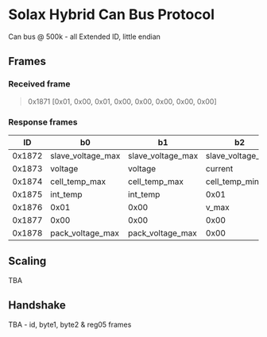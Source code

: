# Solax Hybrid Can Bus Protocol

Can bus @ 500k - all Extended ID, little endian

## Frames

### Received frame 

> 0x1871 [0x01,  0x00,  0x01,  0x00,  0x00,  0x00,  0x00,  0x00]

### Response frames

| ID | b0 | b1 | b2 | b3 | b4 | b5 | b6 | b7 |
|--|--|--|--|--|--|--|--|--|
|0x1872  | slave_voltage_max | slave_voltage_max | slave_voltage_min | slave_voltage_min | charge_max | charge_max | discharge_max | discharge_max |
|0x1873  | voltage | voltage | current | current | capacity | capacity | kwh | kwh |
|0x1874  | cell_temp_max | cell_temp_max  | cell_temp_min | cell_temp_min | cell_voltage_max | cell_voltage_max | cell_voltage_min | cell_voltage_min |
|0x1875  | int_temp | int_temp  | 0x01 | 0x00 | 0x01 | 0x00 | cell_voltage_min | 0x00 |
|0x1876  | 0x01 | 0x00  | v_max | v_max | 0x00 | 0x00 | v_min | v_min |
|0x1877  | 0x00  | 0x00   | 0x00  | 0x00  | id | 0x00  | byte1 | byte2 |
|0x1878  | pack_voltage_max  | pack_voltage_max   | 0x00  | 0x00  | wh_total | wh_total  | wh_total | wh_total |

## Scaling

TBA

## Handshake

TBA - id, byte1, byte2 & reg05 frames


 
